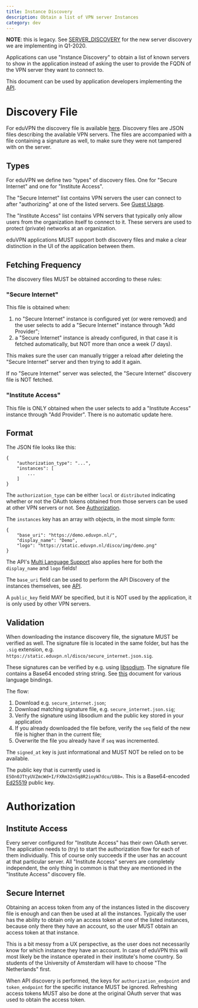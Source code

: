 ```yaml
---
title: Instance Discovery
description: Obtain a list of VPN server Instances
category: dev
---
```


**NOTE**: this is legacy. See [SERVER_DISCOVERY](SERVER_DISCOVERY.md) for the 
new server discovery we are implementing in Q1-2020.

Applications can use "Instance Discovery" to obtain a list of known servers to
show in the application instead of asking the user to provide the FQDN of the
VPN server they want to connect to.

This document can be used by application developers implementing the 
[API](API.md).

# Discovery File

For eduVPN the discovery file is available 
[here](https://static.eduvpn.nl/disco/). Discovery files are JSON files 
describing the available VPN servers. The files are accompanied with a file 
containing a signature as well, to make sure they were not tampered with on the
server.

## Types

For eduVPN we define two "types" of discovery files. One for "Secure Internet" 
and one for "Institute Access".

The "Secure Internet" list contains VPN servers the user can connect to after 
"authorizing" at one of the listed servers. See [Guest Usage](GUEST_USAGE.md).

The "Institute Access" list contains VPN servers that typically only allow 
users from the organization itself to connect to it. These servers are 
used to protect (private) networks at an organization.

eduVPN applications MUST support both discovery files and make a clear 
distinction in the UI of the application between them.

## Fetching Frequency

The discovery files MUST be obtained according to these rules:

### "Secure Internet"

This file is obtained when:

1. no "Secure Internet" instance is configured yet (or were removed) and the 
   user selects to add a "Secure Internet" instance through "Add Provider";
2. a "Secure Internet" instance is already configured, in that case it is 
   fetched automatically, but NOT more than once a week (7 days).

This makes sure the user can manually trigger a reload after deleting the 
"Secure Internet" server and then trying to add it again.

If no "Secure Internet" server was selected, the "Secure Internet" discovery 
file is NOT fetched.

### "Institute Access"

This file is ONLY obtained when the user selects to add a "Institute Access" 
instance through "Add Provider". There is no automatic update here.

## Format

The JSON file looks like this:

    {
        "authorization_type": "...",
        "instances": [
            ...
        ]
    }

The `authorization_type` can be either `local` or `distributed` indicating 
whether or not the OAuth tokens obtained from those servers can be used at 
other VPN servers or not. See [Authorization](#authorization).

The `instances` key has an array with objects, in the most simple form:

    {
        "base_uri": "https://demo.eduvpn.nl/",
        "display_name": "Demo",
        "logo": "https://static.eduvpn.nl/disco/img/demo.png"
    }

The API's [Multi Language Support](API.md#multi-language-support) also applies 
here for both the `display_name` and `logo` fields!

The `base_uri` field can be used to perform the API Discovery of the instances 
themselves, see [API](API.md).

A `public_key` field MAY be specified, but it is NOT used by the application,
it is only used by other VPN servers.

## Validation

When downloading the instance discovery file, the signature MUST be verified as
well. The signature file is located in the same folder, but has the `.sig` 
extension, e.g. `https://static.eduvpn.nl/disco/secure_internet.json.sig`.

These signatures can be verified by e.g. using 
[libsodium](https://download.libsodium.org/doc/). The signature file contains a
Base64 encoded string string. See 
[this](https://download.libsodium.org/doc/bindings_for_other_languages/) 
document for various language bindings.

The flow:

1. Download e.g. `secure_internet.json`;
2. Download matching signature file, e.g. `secure_internet.json.sig`;
3. Verify the signature using libsodium and the public key stored in your 
   application
4. If you already downloaded the file before, verify the `seq` field of the new 
   file is higher than in the current file;
5. Overwrite the file you already have if `seq` was incremented.

The `signed_at` key is just informational and MUST NOT be relied on to be 
available.

The public key that is currently used is 
`E5On0JTtyUVZmcWd+I/FXRm32nSq8R2ioyW7dcu/U88=`. This is a Base64-encoded 
[Ed25519](https://en.wikipedia.org/wiki/Curve25519) public key.

# Authorization

## Institute Access

Every server configured for "Institute Access" has their own OAuth server. The
application needs to (try) to start the authorization flow for each of them 
individually. This of course only succeeds if the user has an account at that 
particular server. All "Institute Access" servers are completely independent, 
the only thing in common is that they are mentioned in the "Institute Access"
discovery file.

## Secure Internet

Obtaining an access token from any of the instances listed in the discovery 
file is enough and can then be used at all the instances. Typically the user
has the ability to obtain only an access token at one of the listed instances, 
because only there they have an account, so the user MUST obtain an access 
token at that instance.

This is a bit messy from a UX perspective, as the user does not necessarily 
know for which instance they have an account. In case of eduVPN this will most
likely be the instance operated in their institute's home country. So students
of the University of Amsterdam will have to choose "The Netherlands" first.

When API discovery is performed, the keys for 
`authorization_endpoint` and `token_endpoint` for the specific instance MUST
be ignored. Refreshing access tokens MUST also be done at the original OAuth
server that was used to obtain the access token.
